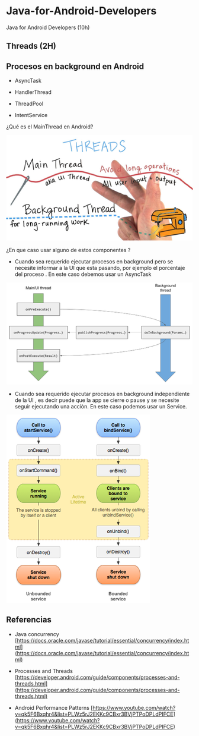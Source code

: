 # Java-for-Android-Developers
Java for Android Developers (10h)
 
## Threads (2H)


## Procesos en background en Android

- AsyncTask

- HandlerThread

- ThreadPool

- IntentService

¿Qué es el MainThread en Android?

![mainthread](https://github.com/BelatrixTraining/Java-for-Android-Developers/blob/Lesson5/images/main_thread_android.jpeg)


¿En que caso usar alguno de estos componentes ?

- Cuando sea requerido ejecutar procesos en background pero se necesite informar a la UI que esta pasando, por ejemplo el porcentaje del proceso . En este caso debemos usar un AsyncTask

![asynctask](https://github.com/BelatrixTraining/Java-for-Android-Developers/blob/Lesson5/images/asynctask.png)

- Cuando sea requerido ejecutar procesos en background independiente de la UI , es decir puede que la app se cierre o pause y se necesite seguir ejecutando una acciòn. En este caso podemos usar un Service.  

![service](https://github.com/BelatrixTraining/Java-for-Android-Developers/blob/Lesson5/images/service_lifecycle.png)



## Referencias 

- Java concurrency [https://docs.oracle.com/javase/tutorial/essential/concurrency/index.html](https://docs.oracle.com/javase/tutorial/essential/concurrency/index.html)

- Processes and Threads [https://developer.android.com/guide/components/processes-and-threads.html](https://developer.android.com/guide/components/processes-and-threads.html)

- Android Performance Patterns [https://www.youtube.com/watch?v=qk5F6Bxqhr4&list=PLWz5rJ2EKKc9CBxr3BVjPTPoDPLdPIFCE](https://www.youtube.com/watch?v=qk5F6Bxqhr4&list=PLWz5rJ2EKKc9CBxr3BVjPTPoDPLdPIFCE)



